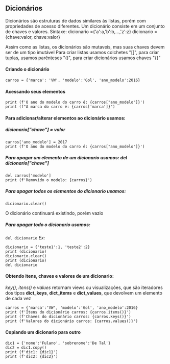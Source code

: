 ## Dicionários
Dicionários são estruturas de dados similares às listas, porém com propriedades de acesso diferentes.
Um dicionário consiste em um conjunto de chaves e valores.
Sintaxe:
dicionario ={'a':a,'b':b,...,'z':z}
dicionario = {chave:valor, chave:valor}

Assim como as listas, os dicionários são mutaveis, mas suas chaves devem ser de um tipo imutável
Para criar listas usamos colchetes "[]", para criar tuplas, usamos parênteses "()", para criar dicionários usamos 
chaves "{}"

#### Criando o dicionário
`carros = {'marca': 'VW', 'modelo':'Gol', 'ano_modelo':2016}`

#### Acessando seus elementos
``` 
print (f'O ano do modelo do carro é: {carros["ano_modelo"]}')
print (f"A marca do carro é: {carros['marca']}")
 ```

#### Para adicionar/alterar elementos ao dicionário usamos: 
##### dicionario["chave"] = valor

```
carros['ano_modelo'] = 2017
print (f'O ano do modelo do carro é: {carros["ano_modelo"]}')
```

##### Para apagar um elemento de um dicionario usamos: del dicionario["chave"]
```
del carros['modelo']
print (f'Removido o modelo: {carros}')
```

##### Para apagar todos os elementos do dicionario usamos:

```dicionario.clear()```

O dicionário continuará existindo, porém vazio

##### Para apagar todo o dicionario usamos:

```del dicionario```
_Ex:_

```
dicionario = {'teste1':1, 'teste2':2}
print (dicionario)
dicionario.clear()
print (dicionario)
del dicionario
```

 
#### Obtendo itens, chaves e valores de um dicionario:

_key()_, _itens()_ e _values_ retornam views ou visualizações, que são iteradores dos tipos
**dict_keys**, **dict_items** e **dict_values**, que devolvem um elemento de cada vez

```
carros = {'marca':'VW', 'modelo':'Gol', 'ano_modelo':2016}
print (f'Itens do dicionário carros: {carros.items()}')
print (f'Chaves do dicionário carros: {carros.keys()}')
print (f'Valores do dicionário carros: {carros.values()}')
```

#### Copiando um dicionario para outro
```
dic1 = {'nome':'Fulano', 'sobrenome':'De Tal'}
dic2 = dic1.copy()
print (f'dic1: {dic1}')
print (f'dic2: {dic2}')
```

